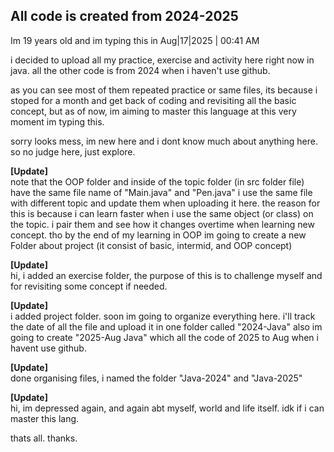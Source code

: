 ## All code is created from 2024-2025

Im 19 years old and im typing this in Aug|17|2025 | 00:41 AM

i decided to upload all my practice, exercise and activity here right now in java.
all the other code is from 2024 when i haven't use github.

as you can see most of them repeated practice or same files, its because i stoped for a month and get back of coding and revisiting all the basic concept,
but as of now, im aiming to master this language at this very moment im typing this.

sorry looks mess, im new here and i dont know much about anything here.
so no judge here, just explore.

**[Update]**  
note that the OOP folder and inside of the topic folder (in src folder file) have the same file name of "Main.java" and "Pen.java"
i use the same file with different topic and update them when uploading it here. 
the reason for this is because i can learn faster when i use the same object (or class) on the topic. i pair them and see how it changes overtime when learning new concept.
tho by the end of my learning in OOP im going to create a new Folder about project (it consist of basic, intermid, and OOP concept)

**[Update]**  
hi, i added an exercise folder, the purpose of this is to challenge myself and for revisiting some concept if needed.

**[Update]**  
i added project folder. soon im going to organize everything here. i'll track the date of all the file and upload it in one folder called "2024-Java"
also im going to create "2025-Aug Java" which all the code of 2025 to Aug when i havent use github.

**[Update]**  
done organising files, i named the folder "Java-2024" and "Java-2025"

**[Update]**  
hi, im depressed again, and again abt myself, world and life itself. idk if i can master this lang.

thats all. thanks.
